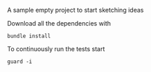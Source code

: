 A sample empty project to start sketching ideas

Download all the dependencies with

    bundle install

To continuously run the tests start

    guard -i